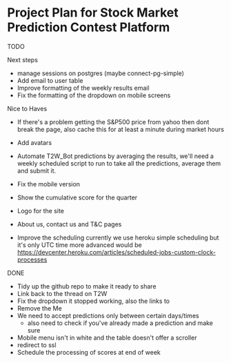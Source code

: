 # Project Plan for Stock Market Prediction Contest Platform

TODO

Next steps

- manage sessions on postgres (maybe connect-pg-simple)
- Add email to user table
- Improve formatting of the weekly results email
- Fix the formatting of the dropdown on mobile screens

Nice to Haves

- If there's a problem getting the S&P500 price from yahoo then dont break the page, also cache this for at least a minute during market hours

- Add avatars
- Automate T2W_Bot predictions by averaging the results, we'll need a weekly scheduled script to run to take all the predictions, average them and submit it.
- Fix the mobile version
- Show the cumulative score for the quarter
- Logo for the site
- About us, contact us and T&C pages
- Improve the scheduling currently we use heroku simple scheduling but it's only UTC time more advanced
  would be https://devcenter.heroku.com/articles/scheduled-jobs-custom-clock-processes

DONE

- Tidy up the github repo to make it ready to share
- Link back to the thread on T2W
- Fix the dropdown it stopped working, also the links to
- Remove the Me
- We need to accept predictions only between certain days/times
  - also need to check if you've already made a prediction and make sure
- Mobile menu isn't in white and the table doesn't offer a scroller
- redirect to ssl
- Schedule the processing of scores at end of week
